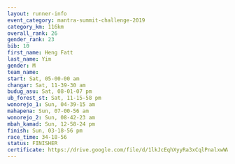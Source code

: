 ```yaml
---
layout: runner-info 
event_category: mantra-summit-challenge-2019 
category_km: 116km 
overall_rank: 26
gender_rank: 23
bib: 10
first_name: Heng Fatt
last_name: Yim
gender: M
team_name: 
start: Sat, 05-00-00 am
changar: Sat, 11-39-30 am
budug_asu: Sat, 08-01-07 pm
ub_forest_st: Sat, 11-15-58 pm
wonorejo_1: Sun, 04-39-15 am
mahapena: Sun, 07-00-56 am
wonorejo_2: Sun, 08-42-23 am
mbah_kamad: Sun, 12-58-24 pm
finish: Sun, 03-18-56 pm
race_time: 34-18-56
status: FINISHER
certificate: https://drive.google.com/file/d/1lkJcEqhXyyRa3xCqlPnalxwWWW6mg8cr/view?usp=sharing
---
```

